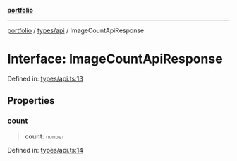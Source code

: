 [**portfolio**](../../../README.md)

***

[portfolio](../../../modules.md) / [types/api](../README.md) / ImageCountApiResponse

# Interface: ImageCountApiResponse

Defined in: [types/api.ts:13](https://github.com/tnorlund/Portfolio/blob/bcc8269a88b4909082c9fd8d4e4e7c7929beb1ce/portfolio/types/api.ts#L13)

## Properties

### count

> **count**: `number`

Defined in: [types/api.ts:14](https://github.com/tnorlund/Portfolio/blob/bcc8269a88b4909082c9fd8d4e4e7c7929beb1ce/portfolio/types/api.ts#L14)
